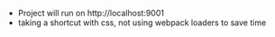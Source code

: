 - Project will run on http://localhost:9001
- taking a shortcut with css, not using webpack loaders to save time